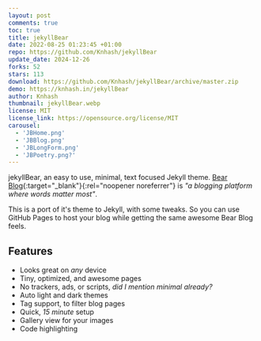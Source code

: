 ```yaml
---
layout: post
comments: true
toc: true
title: jekyllBear
date: 2022-08-25 01:23:45 +01:00
repo: https://github.com/Knhash/jekyllBear
update_date: 2024-12-26
forks: 52
stars: 113
download: https://github.com/Knhash/jekyllBear/archive/master.zip
demo: https://knhash.in/jekyllBear
author: Knhash
thumbnail: jekyllBear.webp
license: MIT
license_link: https://opensource.org/license/MIT
carousel:
  - 'JBHome.png'
  - 'JBBlog.png'
  - 'JBLongForm.png'
  - 'JBPoetry.png?'
---
```


jekyllBear, an easy to use, minimal, text focused Jekyll theme. [Bear Blog](https://bearblog.dev/){:target="_blank"}{:rel="noopener noreferrer"} is *"a blogging platform where words matter most"*.

This is a port of it's theme to Jekyll, with some tweaks. So you can use GitHub Pages to host your blog while getting the same awesome Bear Blog feels.

## Features

* Looks great on *any* device
* Tiny, optimized, and awesome pages
* No trackers, ads, or scripts, *did I mention minimal already?*
* Auto light and dark themes
* Tag support, to filter blog pages
* Quick, *15 minute* setup
* Gallery view for your images
* Code highlighting
